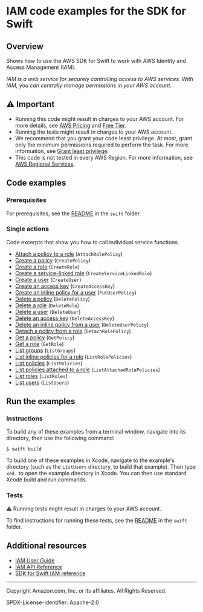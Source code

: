 # IAM code examples for the SDK for Swift

## Overview

Shows how to use the AWS SDK for Swift to work with AWS Identity and Access Management (IAM).

<!--custom.overview.start-->
<!--custom.overview.end-->

_IAM is a web service for securely controlling access to AWS services. With IAM, you can centrally manage permissions in your AWS account._

## ⚠ Important

* Running this code might result in charges to your AWS account. For more details, see [AWS Pricing](https://aws.amazon.com/pricing/) and [Free Tier](https://aws.amazon.com/free/).
* Running the tests might result in charges to your AWS account.
* We recommend that you grant your code least privilege. At most, grant only the minimum permissions required to perform the task. For more information, see [Grant least privilege](https://docs.aws.amazon.com/IAM/latest/UserGuide/best-practices.html#grant-least-privilege).
* This code is not tested in every AWS Region. For more information, see [AWS Regional Services](https://aws.amazon.com/about-aws/global-infrastructure/regional-product-services).

<!--custom.important.start-->
<!--custom.important.end-->

## Code examples

### Prerequisites

For prerequisites, see the [README](../../README.md#Prerequisites) in the `swift` folder.


<!--custom.prerequisites.start-->
<!--custom.prerequisites.end-->

### Single actions

Code excerpts that show you how to call individual service functions.

- [Attach a policy to a role](AttachRolePolicy/Sources/ServiceHandler/ServiceHandler.swift#L51) (`AttachRolePolicy`)
- [Create a policy](basics/Sources/ServiceHandler/ServiceHandlerIAM.swift#L204) (`CreatePolicy`)
- [Create a role](CreateRole/Sources/ServiceHandler/ServiceHandler.swift#L51) (`CreateRole`)
- [Create a service-linked role](CreateServiceLinkedRole/Sources/ServiceHandler/ServiceHandler.swift#L59) (`CreateServiceLinkedRole`)
- [Create a user](CreateUser/Sources/ServiceHandler/ServiceHandler.swift#L50) (`CreateUser`)
- [Create an access key](basics/Sources/ServiceHandler/ServiceHandlerIAM.swift#L179) (`CreateAccessKey`)
- [Create an inline policy for a user](basics/Sources/ServiceHandler/ServiceHandlerIAM.swift#L231) (`PutUserPolicy`)
- [Delete a policy](basics/Sources/ServiceHandler/ServiceHandlerIAM.swift#L312) (`DeletePolicy`)
- [Delete a role](basics/Sources/ServiceHandler/ServiceHandlerIAM.swift#L376) (`DeleteRole`)
- [Delete a user](basics/Sources/ServiceHandler/ServiceHandlerIAM.swift#L330) (`DeleteUser`)
- [Delete an access key](basics/Sources/ServiceHandler/ServiceHandlerIAM.swift#L350) (`DeleteAccessKey`)
- [Delete an inline policy from a user](basics/Sources/ServiceHandler/ServiceHandlerIAM.swift#L253) (`DeleteUserPolicy`)
- [Detach a policy from a role](basics/Sources/ServiceHandler/ServiceHandlerIAM.swift#L293) (`DetachRolePolicy`)
- [Get a policy](GetPolicy/Sources/ServiceHandler/ServiceHandler.swift#L50) (`GetPolicy`)
- [Get a role](GetRole/Sources/ServiceHandler/ServiceHandler.swift#L51) (`GetRole`)
- [List groups](ListGroups/Sources/ServiceHandler/ServiceHandler.swift#L41) (`ListGroups`)
- [List inline policies for a role](ListRolePolicies/Sources/ServiceHandler/ServiceHandler.swift#L49) (`ListRolePolicies`)
- [List policies](ListPolicies/Sources/ServiceHandler/ServiceHandler.swift#L49) (`ListPolicies`)
- [List policies attached to a role](ListAttachedRolePolicies/Sources/ServiceHandler/ServiceHandler.swift#L45) (`ListAttachedRolePolicies`)
- [List roles](ListRoles/Sources/ServiceHandler/ServiceHandler.swift#L48) (`ListRoles`)
- [List users](ListUsers/Sources/ServiceHandler/ServiceHandler.swift#L41) (`ListUsers`)


<!--custom.examples.start-->
<!--custom.examples.end-->

## Run the examples

### Instructions

To build any of these examples from a terminal window, navigate into its
directory, then use the following command:

```
$ swift build
```

To build one of these examples in Xcode, navigate to the example's directory
(such as the `ListUsers` directory, to build that example). Then type `xed.`
to open the example directory in Xcode. You can then use standard Xcode build
and run commands.

<!--custom.instructions.start-->
<!--custom.instructions.end-->



### Tests

⚠ Running tests might result in charges to your AWS account.


To find instructions for running these tests, see the [README](../../README.md#Tests)
in the `swift` folder.



<!--custom.tests.start-->
<!--custom.tests.end-->

## Additional resources

- [IAM User Guide](https://docs.aws.amazon.com/IAM/latest/UserGuide/introduction.html)
- [IAM API Reference](https://docs.aws.amazon.com/IAM/latest/APIReference/welcome.html)
- [SDK for Swift IAM reference](https://awslabs.github.io/aws-sdk-swift/reference/0.x/AWSIam/Home)

<!--custom.resources.start-->
<!--custom.resources.end-->

---

Copyright Amazon.com, Inc. or its affiliates. All Rights Reserved.

SPDX-License-Identifier: Apache-2.0
